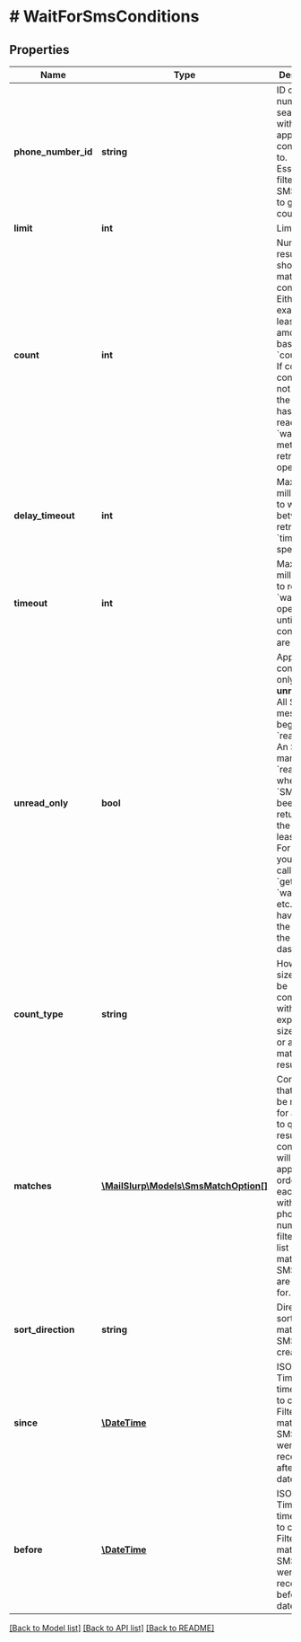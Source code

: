 # # WaitForSmsConditions

## Properties

Name | Type | Description | Notes
------------ | ------------- | ------------- | -------------
**phone_number_id** | **string** | ID of phone number to search within and apply conditions to. Essentially filtering the SMS found to give a count. | 
**limit** | **int** | Limit results | [optional] 
**count** | **int** | Number of results that should match conditions. Either exactly or at least this amount based on the &#x60;countType&#x60;. If count condition is not met and the timeout has not been reached the &#x60;waitFor&#x60; method will retry the operation. | 
**delay_timeout** | **int** | Max time in milliseconds to wait between retries if a &#x60;timeout&#x60; is specified. | [optional] 
**timeout** | **int** | Max time in milliseconds to retry the &#x60;waitFor&#x60; operation until conditions are met. | 
**unread_only** | **bool** | Apply conditions only to **unread** SMS. All SMS messages begin with &#x60;read&#x3D;false&#x60;. An SMS is marked &#x60;read&#x3D;true&#x60; when an &#x60;SMS&#x60; has been returned to the user at least once. For example you have called &#x60;getSms&#x60; or &#x60;waitForSms&#x60; etc., or you have viewed the SMS in the dashboard. | [optional] 
**count_type** | **string** | How result size should be compared with the expected size. Exactly or at-least matching result? | [optional] 
**matches** | [**\MailSlurp\Models\SmsMatchOption[]**](SmsMatchOption) | Conditions that should be matched for an SMS to qualify for results. Each condition will be applied in order to each SMS within a phone number to filter a result list of matching SMSs you are waiting for. | [optional] 
**sort_direction** | **string** | Direction to sort matching SMSs by created time | [optional] 
**since** | [**\DateTime**](\DateTime) | ISO Date Time earliest time of SMS to consider. Filter for matching SMSs that were received after this date | [optional] 
**before** | [**\DateTime**](\DateTime) | ISO Date Time latest time of SMS to consider. Filter for matching SMSs that were received before this date | [optional] 

[[Back to Model list]](../../README#documentation-for-models) [[Back to API list]](../../README#documentation-for-api-endpoints) [[Back to README]](../../README)



